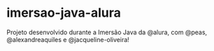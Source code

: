 # imersao-java-alura
Projeto desenvolvido durante a Imersão Java da @alura, com @peas, @alexandreaquiles e @jacqueline-oliveira!

